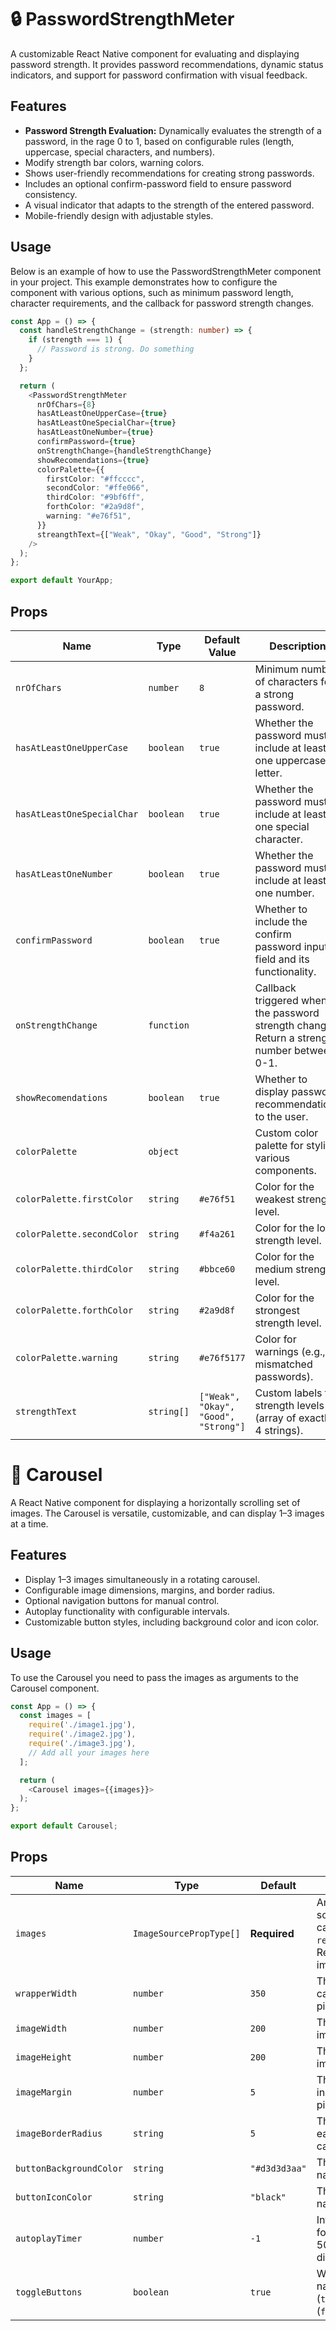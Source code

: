 # 🔒 PasswordStrengthMeter

A customizable React Native component for evaluating and displaying password strength. It provides password recommendations, dynamic status indicators, and support for password confirmation with visual feedback.

## Features

- **Password Strength Evaluation:** Dynamically evaluates the strength of a password, in the rage 0 to 1, based on configurable rules (length, uppercase, special characters, and numbers).
- Modify strength bar colors, warning colors.
- Shows user-friendly recommendations for creating strong passwords.
- Includes an optional confirm-password field to ensure password consistency.
- A visual indicator that adapts to the strength of the entered password.
- Mobile-friendly design with adjustable styles.

## Usage

Below is an example of how to use the PasswordStrengthMeter component in your project. This example demonstrates how to configure the component with various options, such as minimum password length, character requirements, and the callback for password strength changes.

```typescript
const App = () => {
  const handleStrengthChange = (strength: number) => {
    if (strength === 1) {
      // Password is strong. Do something
    }
  };

  return (
    <PasswordStrengthMeter
      nrOfChars={8}
      hasAtLeastOneUpperCase={true}
      hasAtLeastOneSpecialChar={true}
      hasAtLeastOneNumber={true}
      confirmPassword={true}
      onStrengthChange={handleStrengthChange}
      showRecomendations={true}
      colorPalette={{
        firstColor: "#ffcccc",
        secondColor: "#ffe066",
        thirdColor: "#9bf6ff",
        forthColor: "#2a9d8f",
        warning: "#e76f51",
      }}
      streangthText={["Weak", "Okay", "Good", "Strong"]}
    />
  );
};

export default YourApp;
```

## Props

| Name                       | Type       | Default Value                        | Description                                                                                  | Optional |
| -------------------------- | ---------- | ------------------------------------ | -------------------------------------------------------------------------------------------- | -------- |
| `nrOfChars`                | `number`   | `8`                                  | Minimum number of characters for a strong password.                                          | Yes      |
| `hasAtLeastOneUpperCase`   | `boolean`  | `true`                               | Whether the password must include at least one uppercase letter.                             | Yes      |
| `hasAtLeastOneSpecialChar` | `boolean`  | `true`                               | Whether the password must include at least one special character.                            | Yes      |
| `hasAtLeastOneNumber`      | `boolean`  | `true`                               | Whether the password must include at least one number.                                       | Yes      |
| `confirmPassword`          | `boolean`  | `true`                               | Whether to include the confirm password input field and its functionality.                   | Yes      |
| `onStrengthChange`         | `function` |                                      | Callback triggered when the password strength changes. Return a strength number between 0-1. | Yes      |
| `showRecomendations`       | `boolean`  | `true`                               | Whether to display password recommendations to the user.                                     | Yes      |
| `colorPalette`             | `object`   |                                      | Custom color palette for styling various components.                                         | Yes      |
| `colorPalette.firstColor`  | `string`   | `#e76f51`                            | Color for the weakest strength level.                                                        | Yes      |
| `colorPalette.secondColor` | `string`   | `#f4a261`                            | Color for the low strength level.                                                            | Yes      |
| `colorPalette.thirdColor`  | `string`   | `#bbce60`                            | Color for the medium strength level.                                                         | Yes      |
| `colorPalette.forthColor`  | `string`   | `#2a9d8f`                            | Color for the strongest strength level.                                                      | Yes      |
| `colorPalette.warning`     | `string`   | `#e76f5177`                          | Color for warnings (e.g., mismatched passwords).                                             | Yes      |
| `strengthText`             | `string[]` | `["Weak", "Okay", "Good", "Strong"]` | Custom labels for strength levels (array of exactly 4 strings).                              | Yes      |

# 🎠 Carousel

A React Native component for displaying a horizontally scrolling set of images. The Carousel is versatile, customizable, and can display 1–3 images at a time.

## Features

- Display 1–3 images simultaneously in a rotating carousel.
- Configurable image dimensions, margins, and border radius.
- Optional navigation buttons for manual control.
- Autoplay functionality with configurable intervals.
- Customizable button styles, including background color and icon color.

## Usage

To use the Carousel you need to pass the images as arguments to the Carousel component.

```typescript
const App = () => {
  const images = [
    require('./image1.jpg'),
    require('./image2.jpg'),
    require('./image3.jpg'),
    // Add all your images here
  ];

  return (
    <Carousel images={{images}}>
  );
};

export default Carousel;
```

## Props

| Name                    | Type                    | Default       | Description                                                                                                                     | Optional |
| ----------------------- | ----------------------- | ------------- | ------------------------------------------------------------------------------------------------------------------------------- | -------- |
| `images`                | `ImageSourcePropType[]` | **Required**  | An array of image sources to display in the carousel (e.g., `require('./image.png')`) Requires at least two images to function. | No       |
| `wrapperWidth`          | `number`                | `350`         | The width of the carousel wrapper in pixels.                                                                                    | Yes      |
| `imageWidth`            | `number`                | `200`         | The width of each image in pixels.                                                                                              | Yes      |
| `imageHeight`           | `number`                | `200`         | The height of each image in pixels.                                                                                             | Yes      |
| `imageMargin`           | `number`                | `5`           | The margin between individual images in pixels.                                                                                 | Yes      |
| `imageBorderRadius`     | `string`                | `5`           | The border radius for each image in the carousel.                                                                               | Yes      |
| `buttonBackgroundColor` | `string`                | `"#d3d3d3aa"` | The background color of navigation buttons.                                                                                     | Yes      |
| `buttonIconColor`       | `string`                | `"black"`     | The color of the navigation button icons.                                                                                       | Yes      |
| `autoplayTimer`         | `number`                | `-1`          | Interval in milliseconds for autoplay (min: 500ms). Set to `-1` to disable autoplay.                                            | Yes      |
| `toggleButtons`         | `boolean`               | `true`        | Whether to show navigation buttons (`true`) or hide them (`false`).                                                             | Yes      |
